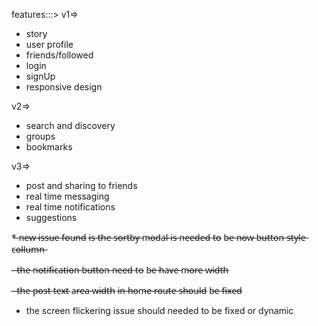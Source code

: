 features:::>
v1=>

- story
- user profile
- friends/followed
- login
- signUp
- responsive design

v2=>

- search and discovery
- groups
- bookmarks

v3=>

- post and sharing to friends
- real time messaging
- real time notifications
- suggestions

\*̶ n̶e̶w̶ i̶s̶s̶u̶e̶ f̶o̶u̶n̶d̶ i̶s̶ t̶h̶e̶ s̶o̶r̶t̶b̶y̶ m̶o̶d̶a̶l̶ i̶s̶ n̶e̶e̶d̶e̶d̶ t̶o̶ b̶e̶ n̶o̶w̶ b̶u̶t̶t̶o̶n̶ s̶t̶y̶l̶e̶ c̶o̶l̶l̶u̶m̶n̶

-̶ t̶h̶e̶ n̶o̶t̶i̶f̶i̶c̶a̶t̶i̶o̶n̶ b̶u̶t̶t̶o̶n̶ n̶e̶e̶d̶ t̶o̶ b̶e̶ h̶a̶v̶e̶ m̶o̶r̶e̶ w̶i̶d̶t̶h̶

-̶ t̶h̶e̶ p̶o̶s̶t̶ t̶e̶x̶t̶ a̶r̶e̶a̶ w̶i̶d̶t̶h̶ i̶n̶ h̶o̶m̶e̶ r̶o̶u̶t̶e̶ s̶h̶o̶u̶l̶d̶ b̶e̶ f̶i̶x̶e̶d̶

- the screen flickering issue should needed to be fixed or dynamic
